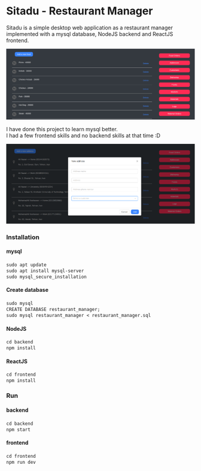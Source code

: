 # Sitadu - Restaurant Manager

Sitadu is a simple desktop web application as a restaurant manager implemented with a mysql database, NodeJS backend and ReactJS frontend.

![1.png](1.png)

I have done this project to learn mysql better. 
<br/>I had a few frontend skills and no backend skills at that time :D

![2.png](2.png)

### Installation

#### mysql
```
sudo apt update
sudo apt install mysql-server
sudo mysql_secure_installation
```

#### Create database
```
sudo mysql
CREATE DATABASE restaurant_manager;
sudo mysql restaurant_manager < restaurant_manager.sql
```

#### NodeJS
```
cd backend
npm install
```

#### ReactJS
```
cd frontend
npm install
```

### Run 

#### backend
```
cd backend
npm start
```
#### frontend
```
cd frontend
npm run dev
```
